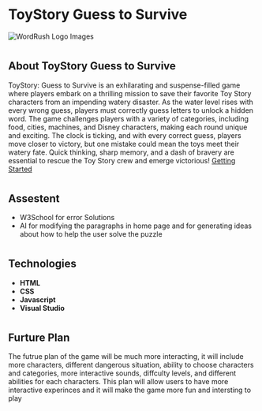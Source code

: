# <h1>ToyStory Guess to Survive
![WordRush Logo Images](https://i.imgur.com/iFaXEo4.jpeg)

# <h2> About ToyStory Guess to Survive

ToyStory: Guess to Survive is an exhilarating and suspense-filled game where players embark on a thrilling mission to save their favorite Toy Story characters from an impending watery disaster. As the water level rises with every wrong guess, players must correctly guess letters to unlock a hidden word. The game challenges players with a variety of categories, including food, cities, machines, and Disney characters, making each round unique and exciting. The clock is ticking, and with every correct guess, players move closer to victory, but one mistake could mean the toys meet their watery fate. Quick thinking, sharp memory, and a dash of bravery are essential to rescue the Toy Story crew and emerge victorious!
[Getting Started](https://murtadha88.github.io/WordRush-Game/)

# <h2> Assestent
* W3School for error Solutions
* AI for modifying the paragraphs in home page and for generating ideas about how to help the user solve the puzzle

# <h2> Technologies
* **HTML**
* **CSS**
* **Javascript**
* **Visual Studio**

# <h2> Furture Plan
The futrue plan of the game will be much more interacting, it will include more characters, different dangerous situation, ability to choose characters and categories, more interactive sounds, diffculty levels, and different abilities for each characters. This plan will allow users to have more interactive experinces and it will make the game more fun and intersting to play